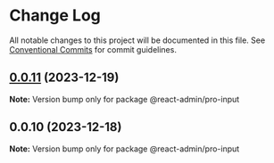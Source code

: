 # Change Log

All notable changes to this project will be documented in this file. See [Conventional Commits](https://conventionalcommits.org) for commit guidelines.

## [0.0.11](https://git.aihuoshi.net/algo_analysis_plat/web/fd-react-admin-components/compare/@react-admin/pro-input@0.0.10...@react-admin/pro-input@0.0.11) (2023-12-19)

**Note:** Version bump only for package @react-admin/pro-input

## 0.0.10 (2023-12-18)

**Note:** Version bump only for package @react-admin/pro-input
